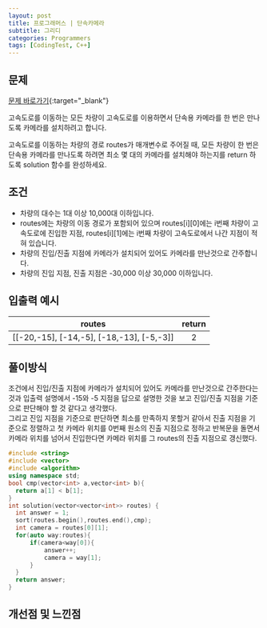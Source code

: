 ```yaml
---
layout: post
title: 프로그래머스 | 단속카메라
subtitle: 그리디
categories: Programmers
tags: [CodingTest, C++]
---
```


## 문제
[문제 바로가기](https://school.programmers.co.kr/learn/courses/30/lessons/42884){:target="_blank"}

고속도로를 이동하는 모든 차량이 고속도로를 이용하면서 단속용 카메라를 한 번은 만나도록 카메라를 설치하려고 합니다.

고속도로를 이동하는 차량의 경로 routes가 매개변수로 주어질 때, 모든 차량이 한 번은 단속용 카메라를 만나도록 하려면 최소 몇 대의 카메라를 설치해야 하는지를 return 하도록 solution 함수를 완성하세요.

## 조건

- 차량의 대수는 1대 이상 10,000대 이하입니다.
- routes에는 차량의 이동 경로가 포함되어 있으며 routes[i][0]에는 i번째 차량이 고속도로에 진입한 지점, routes[i][1]에는 i번째 차량이 고속도로에서 나간 지점이 적혀 있습니다.
- 차량의 진입/진출 지점에 카메라가 설치되어 있어도 카메라를 만난것으로 간주합니다.
- 차량의 진입 지점, 진출 지점은 -30,000 이상 30,000 이하입니다.

## 입출력 예시

  |routes|return|
  |:--:|:--:|
  |[[-20,-15], [-14,-5], [-18,-13], [-5,-3]]|2|
  
  

## 풀이방식
  조건에서 진입/진출 지점에 카메라가 설치되어 있어도 카메라를 만난것으로 간주한다는 것과 입출력 설명에서 -15와 -5 지점을 답으로 설명한 것을 보고 진입/진출 지점을 기준으로 판단해야 할 것 같다고 생각했다. <br>그리고 진입 지점을 기준으로 판단하면 최소를 만족하지 못할거 같아서 진출 지점을 기준으로 정렬하고 첫 카메라 위치를 0번째 원소의 진출 지점으로 정하고 반복문을 돌면서 카메라 위치를 넘어서 진입한다면 카메라 위치를 그 routes의 진출 지점으로 갱신했다.

  ```cpp
#include <string>
#include <vector>
#include <algorithm>
using namespace std;
bool cmp(vector<int> a,vector<int> b){
    return a[1] < b[1];
}
int solution(vector<vector<int>> routes) {
    int answer = 1;
    sort(routes.begin(),routes.end(),cmp);
    int camera = routes[0][1];
    for(auto way:routes){
        if(camera<way[0]){
            answer++;
            camera = way[1];
        }
    }
    return answer;
}
```

## 개선점 및 느낀점
